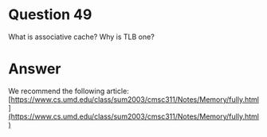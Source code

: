 
# Question 49


What is associative cache? Why is TLB one?


# Answer



We recommend the following article:
[https://www.cs.umd.edu/class/sum2003/cmsc311/Notes/Memory/fully.html](https://www.cs.umd.edu/class/sum2003/cmsc311/Notes/Memory/fully.html)



       